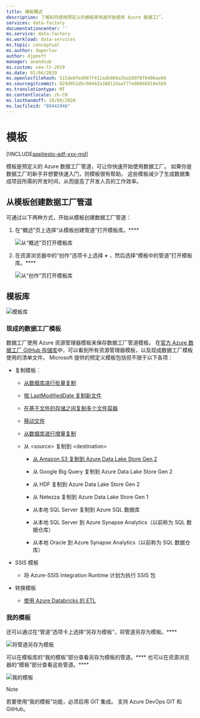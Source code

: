 ```yaml
---
title: 模板概述
description: 了解如何使用预定义的模板来快速开始使用 Azure 数据工厂。
services: data-factory
documentationcenter: ''
ms.service: data-factory
ms.workload: data-services
ms.topic: conceptual
ms.author: daperlov
author: djpmsft
manager: anandsub
ms.custom: seo-lt-2019
ms.date: 01/04/2019
ms.openlocfilehash: 515de0fed987f412adb060a3ba58978f0400ae0d
ms.sourcegitcommit: 829d951d5c90442a38012daaf77e86046018e5b9
ms.translationtype: MT
ms.contentlocale: zh-CN
ms.lasthandoff: 10/09/2020
ms.locfileid: "89441946"
---
```

# <a name="templates"></a>模板

[!INCLUDE[appliesto-adf-xxx-md](includes/appliesto-adf-xxx-md.md)]

模板是预定义的 Azure 数据工厂管道，可让你快速开始使用数据工厂。 如果你是数据工厂的新手并想要快速入门，则模板很有帮助。 这些模板减少了生成数据集成项目所需的开发时间，从而提高了开发人员的工作效率。

## <a name="create-data-factory-pipelines-from-templates"></a>从模板创建数据工厂管道

可通过以下两种方式，开始从模板创建数据工厂管道：

1.  在“概述”页上选择“从模板创建管道”打开模板库。****

    ![从“概述”页打开模板库](media/solution-templates-introduction/templates-intro-image1.png)

1.  在资源浏览器中的“创作”选项卡上选择 **+** ，然后选择“模板中的管道”打开模板库。****

    ![从“创作”页打开模板库](media/solution-templates-introduction/templates-intro-image2.png)

## <a name="template-gallery"></a>模板库

![模板库](media/solution-templates-introduction/templates-intro-image3.png)

### <a name="out-of-the-box-data-factory-templates"></a>现成的数据工厂模板

数据工厂使用 Azure 资源管理器模板来保存数据工厂管道模板。 在[官方 Azure 数据工厂 GitHub 存储库](https://github.com/Azure/Azure-DataFactory/tree/master/templates)中，可以看到所有资源管理器模板，以及现成数据工厂模板使用的清单文件。 Microsoft 提供的预定义模板包括但不限于以下各项：

-   复制模板：

    -   [从数据库进行批量复制](solution-template-bulk-copy-with-control-table.md)
    
    -   [按 LastModifiedDate 复制新文件](solution-template-copy-new-files-lastmodifieddate.md)

    -   [在基于文件的存储之间复制多个文件容器](solution-template-copy-files-multiple-containers.md)

    -   [移动文件](solution-template-move-files.md)

    -   [从数据库进行增量复制](solution-template-delta-copy-with-control-table.md)

    -   从 \<source\> 复制到 \<destination\>

        -   [从 Amazon S3 复制到 Azure Data Lake Store Gen 2](solution-template-migration-s3-azure.md)

        -   从 Google Big Query 复制到 Azure Data Lake Store Gen 2

        -   从 HDF 复制到 Azure Data Lake Store Gen 2

        -   从 Netezza 复制到 Azure Data Lake Store Gen 1

        -   从本地 SQL Server 复制到 Azure SQL 数据库

        -   从本地 SQL Server 到 Azure Synapse Analytics（以前称为 SQL 数据仓库）

        -   从本地 Oracle 到 Azure Synapse Analytics（以前称为 SQL 数据仓库）

-   SSIS 模板

    -   将 Azure-SSIS Integration Runtime 计划为执行 SSIS 包

-   转换模板

    -   [使用 Azure Databricks 的 ETL](solution-template-databricks-notebook.md)

### <a name="my-templates"></a>我的模板

还可以通过在“管道”选项卡上选择“另存为模板”，将管道另存为模板。****

![将管道另存为模板](media/solution-templates-introduction/templates-intro-image4.png)

可以在模板库的“我的模板”部分查看另存为模板的管道。**** 也可以在资源浏览器的“模板”部分查看这些管道。****

![我的模板](media/solution-templates-introduction/templates-intro-image5.png)

> [!NOTE]
> 若要使用“我的模板”功能，必须启用 GIT 集成。 支持 Azure DevOps GIT 和 GitHub。
